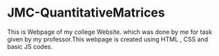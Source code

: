 # JMC-QuantitativeMatrices
This is Webpage of my college Website. which was done by me for task given by my professor.This webpage is created using HTML , CSS and basic JS codes.
